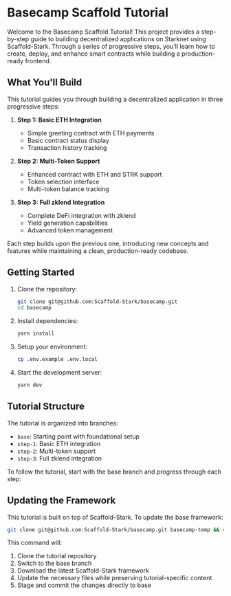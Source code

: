 # Basecamp Scaffold Tutorial

Welcome to the Basecamp Scaffold Tutorial! This project provides a step-by-step guide to building decentralized applications on Starknet using Scaffold-Stark. Through a series of progressive steps, you'll learn how to create, deploy, and enhance smart contracts while building a production-ready frontend.

## What You'll Build

This tutorial guides you through building a decentralized application in three progressive steps:

1. **Step 1: Basic ETH Integration**
   - Simple greeting contract with ETH payments
   - Basic contract status display
   - Transaction history tracking

2. **Step 2: Multi-Token Support**
   - Enhanced contract with ETH and STRK support
   - Token selection interface
   - Multi-token balance tracking

3. **Step 3: Full zklend Integration**
   - Complete DeFi integration with zklend
   - Yield generation capabilities
   - Advanced token management

Each step builds upon the previous one, introducing new concepts and features while maintaining a clean, production-ready codebase.

## Getting Started

1. Clone the repository:
   ```bash
   git clone git@github.com:Scaffold-Stark/basecamp.git
   cd basecamp
   ```

2. Install dependencies:
   ```bash
   yarn install
   ```

3. Setup your environment:
   ```bash
   cp .env.example .env.local
   ```

4. Start the development server:
   ```bash
   yarn dev
   ```

## Tutorial Structure

The tutorial is organized into branches:

- `base`: Starting point with foundational setup
- `step-1`: Basic ETH integration
- `step-2`: Multi-token support
- `step-3`: Full zklend integration

To follow the tutorial, start with the base branch and progress through each step:

## Updating the Framework

This tutorial is built on top of Scaffold-Stark. To update the base framework:

```bash
git clone git@github.com:Scaffold-Stark/basecamp.git basecamp-temp && cd basecamp-temp && git checkout base && mkdir temp_scaffold && cd temp_scaffold && git clone git@github.com:Scaffold-Stark/scaffold-stark-2.git . && rm -rf .git .github README.md && cp -r * ../ && cd .. && rm -rf temp_scaffold && git add . && git commit -m "Update framework to latest version"
```

This command will:
1. Clone the tutorial repository
2. Switch to the base branch
3. Download the latest Scaffold-Stark framework
4. Update the necessary files while preserving tutorial-specific content
5. Stage and commit the changes directly to base
